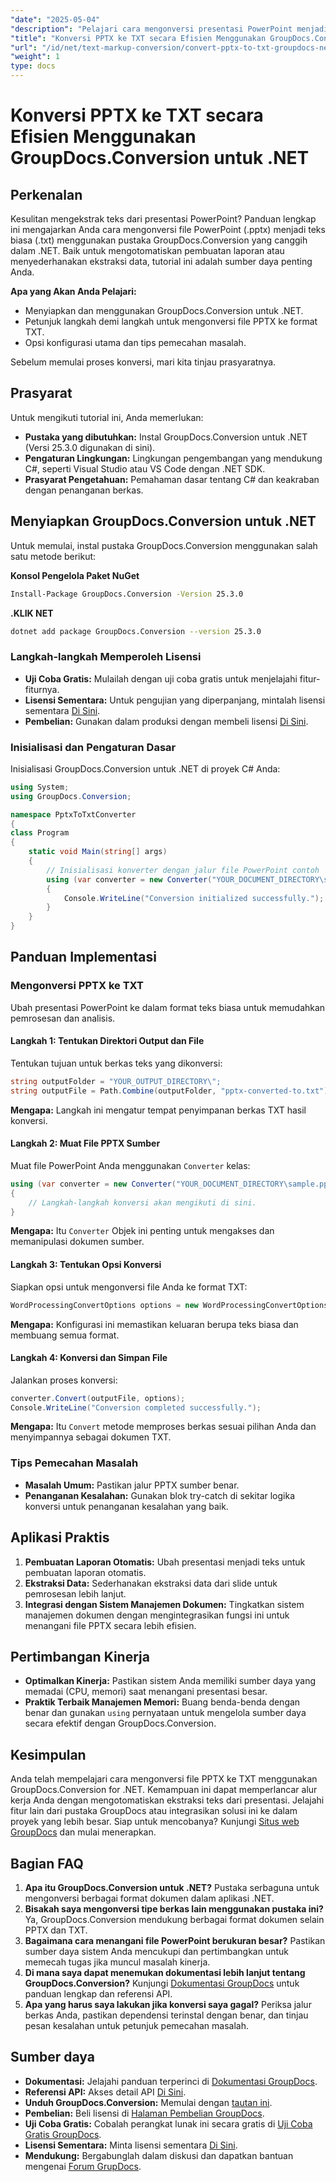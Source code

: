 ```yaml
---
"date": "2025-05-04"
"description": "Pelajari cara mengonversi presentasi PowerPoint menjadi teks biasa dengan GroupDocs.Conversion for .NET. Ikuti panduan langkah demi langkah ini untuk otomatisasi dan ekstraksi data yang lancar."
"title": "Konversi PPTX ke TXT secara Efisien Menggunakan GroupDocs.Conversion untuk .NET"
"url": "/id/net/text-markup-conversion/convert-pptx-to-txt-groupdocs-net/"
"weight": 1
type: docs
---
```

# Konversi PPTX ke TXT secara Efisien Menggunakan GroupDocs.Conversion untuk .NET

## Perkenalan

Kesulitan mengekstrak teks dari presentasi PowerPoint? Panduan lengkap ini mengajarkan Anda cara mengonversi file PowerPoint (.pptx) menjadi teks biasa (.txt) menggunakan pustaka GroupDocs.Conversion yang canggih dalam .NET. Baik untuk mengotomatiskan pembuatan laporan atau menyederhanakan ekstraksi data, tutorial ini adalah sumber daya penting Anda.

**Apa yang Akan Anda Pelajari:**
- Menyiapkan dan menggunakan GroupDocs.Conversion untuk .NET.
- Petunjuk langkah demi langkah untuk mengonversi file PPTX ke format TXT.
- Opsi konfigurasi utama dan tips pemecahan masalah.

Sebelum memulai proses konversi, mari kita tinjau prasyaratnya.

## Prasyarat

Untuk mengikuti tutorial ini, Anda memerlukan:
- **Pustaka yang dibutuhkan:** Instal GroupDocs.Conversion untuk .NET (Versi 25.3.0 digunakan di sini).
- **Pengaturan Lingkungan:** Lingkungan pengembangan yang mendukung C#, seperti Visual Studio atau VS Code dengan .NET SDK.
- **Prasyarat Pengetahuan:** Pemahaman dasar tentang C# dan keakraban dengan penanganan berkas.

## Menyiapkan GroupDocs.Conversion untuk .NET

Untuk memulai, instal pustaka GroupDocs.Conversion menggunakan salah satu metode berikut:

**Konsol Pengelola Paket NuGet**
```bash
Install-Package GroupDocs.Conversion -Version 25.3.0
```

**.KLIK NET**
```bash
dotnet add package GroupDocs.Conversion --version 25.3.0
```

### Langkah-langkah Memperoleh Lisensi
- **Uji Coba Gratis:** Mulailah dengan uji coba gratis untuk menjelajahi fitur-fiturnya.
- **Lisensi Sementara:** Untuk pengujian yang diperpanjang, mintalah lisensi sementara [Di Sini](https://purchase.groupdocs.com/temporary-license/).
- **Pembelian:** Gunakan dalam produksi dengan membeli lisensi [Di Sini](https://purchase.groupdocs.com/buy).

### Inisialisasi dan Pengaturan Dasar

Inisialisasi GroupDocs.Conversion untuk .NET di proyek C# Anda:

```csharp
using System;
using GroupDocs.Conversion;

namespace PptxToTxtConverter
{
class Program
{
    static void Main(string[] args)
    {
        // Inisialisasi konverter dengan jalur file PowerPoint contoh
        using (var converter = new Converter("YOUR_DOCUMENT_DIRECTORY\sample.pptx"))
        {
            Console.WriteLine("Conversion initialized successfully.");
        }
    }
}
```

## Panduan Implementasi

### Mengonversi PPTX ke TXT

Ubah presentasi PowerPoint ke dalam format teks biasa untuk memudahkan pemrosesan dan analisis.

#### Langkah 1: Tentukan Direktori Output dan File
Tentukan tujuan untuk berkas teks yang dikonversi:

```csharp
string outputFolder = "YOUR_OUTPUT_DIRECTORY\";
string outputFile = Path.Combine(outputFolder, "pptx-converted-to.txt");
```
**Mengapa:** Langkah ini mengatur tempat penyimpanan berkas TXT hasil konversi.

#### Langkah 2: Muat File PPTX Sumber
Muat file PowerPoint Anda menggunakan `Converter` kelas:

```csharp
using (var converter = new Converter("YOUR_DOCUMENT_DIRECTORY\sample.pptx"))
{
    // Langkah-langkah konversi akan mengikuti di sini.
}
```
**Mengapa:** Itu `Converter` Objek ini penting untuk mengakses dan memanipulasi dokumen sumber.

#### Langkah 3: Tentukan Opsi Konversi
Siapkan opsi untuk mengonversi file Anda ke format TXT:

```csharp
WordProcessingConvertOptions options = new WordProcessingConvertOptions { Format = GroupDocs.Conversion.FileTypes.WordProcessingFileType.Txt };
```
**Mengapa:** Konfigurasi ini memastikan keluaran berupa teks biasa dan membuang semua format.

#### Langkah 4: Konversi dan Simpan File
Jalankan proses konversi:

```csharp
converter.Convert(outputFile, options);
Console.WriteLine("Conversion completed successfully.");
```
**Mengapa:** Itu `Convert` metode memproses berkas sesuai pilihan Anda dan menyimpannya sebagai dokumen TXT.

### Tips Pemecahan Masalah
- **Masalah Umum:** Pastikan jalur PPTX sumber benar.
- **Penanganan Kesalahan:** Gunakan blok try-catch di sekitar logika konversi untuk penanganan kesalahan yang baik.

## Aplikasi Praktis
1. **Pembuatan Laporan Otomatis:** Ubah presentasi menjadi teks untuk pembuatan laporan otomatis.
2. **Ekstraksi Data:** Sederhanakan ekstraksi data dari slide untuk pemrosesan lebih lanjut.
3. **Integrasi dengan Sistem Manajemen Dokumen:** Tingkatkan sistem manajemen dokumen dengan mengintegrasikan fungsi ini untuk menangani file PPTX secara lebih efisien.

## Pertimbangan Kinerja
- **Optimalkan Kinerja:** Pastikan sistem Anda memiliki sumber daya yang memadai (CPU, memori) saat menangani presentasi besar.
- **Praktik Terbaik Manajemen Memori:** Buang benda-benda dengan benar dan gunakan `using` pernyataan untuk mengelola sumber daya secara efektif dengan GroupDocs.Conversion.

## Kesimpulan

Anda telah mempelajari cara mengonversi file PPTX ke TXT menggunakan GroupDocs.Conversion for .NET. Kemampuan ini dapat memperlancar alur kerja Anda dengan mengotomatiskan ekstraksi teks dari presentasi. Jelajahi fitur lain dari pustaka GroupDocs atau integrasikan solusi ini ke dalam proyek yang lebih besar. Siap untuk mencobanya? Kunjungi [Situs web GroupDocs](https://purchase.groupdocs.com/buy) dan mulai menerapkan.

## Bagian FAQ
1. **Apa itu GroupDocs.Conversion untuk .NET?** 
   Pustaka serbaguna untuk mengonversi berbagai format dokumen dalam aplikasi .NET.
2. **Bisakah saya mengonversi tipe berkas lain menggunakan pustaka ini?**
   Ya, GroupDocs.Conversion mendukung berbagai format dokumen selain PPTX dan TXT.
3. **Bagaimana cara menangani file PowerPoint berukuran besar?**
   Pastikan sumber daya sistem Anda mencukupi dan pertimbangkan untuk memecah tugas jika muncul masalah kinerja.
4. **Di mana saya dapat menemukan dokumentasi lebih lanjut tentang GroupDocs.Conversion?**
   Kunjungi [Dokumentasi GroupDocs](https://docs.groupdocs.com/conversion/net/) untuk panduan lengkap dan referensi API.
5. **Apa yang harus saya lakukan jika konversi saya gagal?**
   Periksa jalur berkas Anda, pastikan dependensi terinstal dengan benar, dan tinjau pesan kesalahan untuk petunjuk pemecahan masalah.

## Sumber daya
- **Dokumentasi:** Jelajahi panduan terperinci di [Dokumentasi GroupDocs](https://docs.groupdocs.com/conversion/net/).
- **Referensi API:** Akses detail API [Di Sini](https://reference.groupdocs.com/conversion/net/).
- **Unduh GroupDocs.Conversion:** Memulai dengan [tautan ini](https://releases.groupdocs.com/conversion/net/).
- **Pembelian:** Beli lisensi di [Halaman Pembelian GroupDocs](https://purchase.groupdocs.com/buy).
- **Uji Coba Gratis:** Cobalah perangkat lunak ini secara gratis di [Uji Coba Gratis GroupDocs](https://releases.groupdocs.com/conversion/net/).
- **Lisensi Sementara:** Minta lisensi sementara [Di Sini](https://purchase.groupdocs.com/temporary-license/).
- **Mendukung:** Bergabunglah dalam diskusi dan dapatkan bantuan mengenai [Forum GrupDocs](https://forum.groupdocs.com/c/conversion/10).